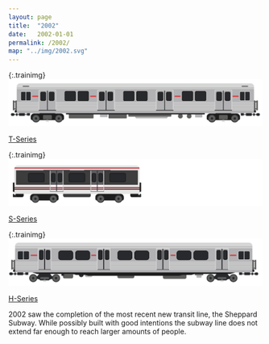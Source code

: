 ```yaml
---
layout: page
title:  "2002"
date:   2002-01-01
permalink: /2002/
map: "../img/2002.svg"
---
```


{:.trainimg}
![T-Series Subway Car](../img/t-series.svg)

[T-Series](https://en.wikipedia.org/wiki/T_series_(Toronto_subway))

{:.trainimg}
![S-Series SRT Car](../img/s-series.svg)

[S-Series](https://en.wikipedia.org/wiki/S_series_(Toronto_subway))

{:.trainimg}
![H-Series Subway Car](../img/h-series.svg)

[H-Series](https://en.wikipedia.org/wiki/H_series_(Toronto_subway))

2002 saw the completion of the most recent new transit line, the Sheppard Subway.  While possibly built with good intentions the subway line does not extend far enough to reach larger amounts of people.